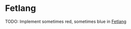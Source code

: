 # Fetlang

TODO: Implement sometimes red, sometimes blue in [Fetlang](https://github.com/Property404/fetlang)
